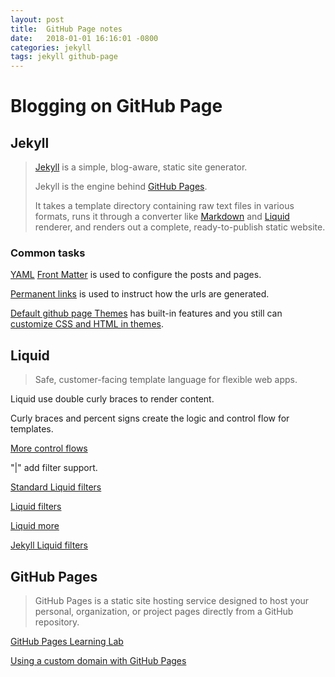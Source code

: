 ```yaml
---
layout: post
title:  GitHub Page notes 
date:   2018-01-01 16:16:01 -0800
categories: jekyll
tags: jekyll github-page
---
```


# Blogging on GitHub Page

## Jekyll

>[Jekyll](https://jekyllrb.com) is a simple, blog-aware, static site generator.
>
>Jekyll is the engine behind [GitHub Pages](https://pages.github.com/).
>
>It takes a template directory containing raw text files in various formats, runs it through a converter like [Markdown](https://daringfireball.net/projects/markdown/syntax) and [Liquid](https://shopify.github.io/liquid/) renderer, and renders out a complete, ready-to-publish static website.

### Common tasks

[YAML](https://yaml.org/) [Front Matter](https://jekyllrb.com/docs/front-matter/) is used to configure the posts and pages.

[Permanent links](https://jekyllrb.com/docs/permalinks/) is used to instruct how the urls are generated.

[Default github page Themes](https://pages.github.com/themes/) has built-in features and you still can [customize CSS and HTML in themes](https://help.github.com/articles/customizing-css-and-html-in-your-jekyll-theme/).

## Liquid

> Safe, customer-facing template language for flexible web apps.

Liquid use double curly braces to render content.

Curly braces and percent signs create the logic and control flow for templates.

[More control flows](http://shopify.github.io/liquid/tags/control-flow/)

"|" add filter support.

[Standard Liquid filters](https://jekyllrb.com/docs/liquid/filters/#standard-liquid-filters)

[Liquid filters](https://shopify.github.io/liquid/filters)

[Liquid more](https://help.shopify.com/en/themes/liquid)

[Jekyll Liquid filters](https://jekyllrb.com/docs/liquid/filters/)

## GitHub Pages

>GitHub Pages is a static site hosting service designed to host your personal, organization, or project pages directly from a GitHub repository.

[GitHub Pages Learning Lab](https://lab.github.com/githubtraining/github-pages)

[Using a custom domain with GitHub Pages](https://help.github.com/articles/using-a-custom-domain-with-github-pages/)
